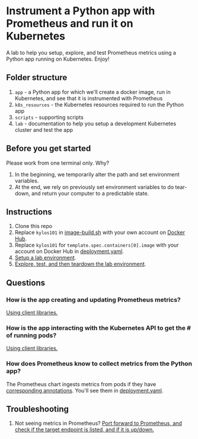 # Instrument a Python app with Prometheus and run it on Kubernetes

A lab to help you setup, explore, and test Prometheus metrics using a Python app running on Kubernetes. Enjoy!

## Folder structure

1. `app` - a Python app for which we'll create a docker image, run in Kubernetes, and see that it is instrumented with Prometheus
2. `k8s_resources` - the Kubernetes resources required to run the Python app
3. `scripts` - supporting scripts
4. `lab` - documentation to help you setup a development Kubernetes cluster and test the app

## Before you get started

Please work from one terminal only. Why?

1. In the beginning, we temporarily alter the path and set environment variables.
2. At the end, we rely on previously set environment variables to do tear-down, and return your computer to a predictable state.

## Instructions

1. Clone this repo
2. Replace `kylos101` in [image-build.sh](./scripts/image-build.sh) with your own account on [Docker Hub](https://hub.docker.com/).
3. Replace `kylos101` for `template.spec.containers[0].image` with your account on Docker Hub in [deployment.yaml](./k8s_resources/deployment.yaml).
4. [Setup a lab environment](./lab/setup.md).
5. [Explore, test, and then teardown the lab environment](./lab/testing.md).

## Questions

### How is the app creating and updating Prometheus metrics?

[Using client libraries.](https://prometheus.io/docs/instrumenting/clientlibs/)

### How is the app interacting with the Kubernetes API to get the # of running pods?

[Using client libraries.](https://kubernetes.io/docs/tasks/administer-cluster/access-cluster-api/#programmatic-access-to-the-api)

### How does Prometheus know to collect metrics from the Python app?

The Prometheus chart ingests metrics from pods if they have [corresponding annotations](https://artifacthub.io/packages/helm/prometheus-community/prometheus#scraping-pod-metrics-via-annotations). You'll see them in [deployment.yaml](https://github.com/kylos101/python-with-prometheus/blob/877e9cdf5d977cd6f5f955df1a6f62dd8d286f7b/k8s_resources/deployment.yaml#L16-L19).

## Troubleshooting

1. Not seeing metrics in Prometheus? [Port forward to Prometheus, and check if the target endpoint is listed, and if it is up/down.](http://localhost:8082/targets)
